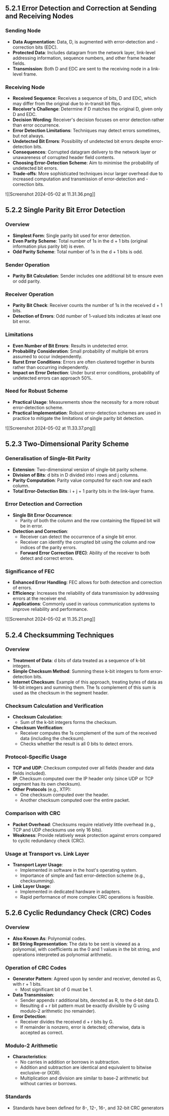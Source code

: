## 5.2.1 Error Detection and Correction at Sending and Receiving Nodes
### Sending Node
- **Data Augmentation**: Data, D, is augmented with error-detection and -correction bits (EDC).
- **Protected Data**: Includes datagram from the network layer, link-level addressing information, sequence numbers, and other frame header fields.
- **Transmission**: Both D and EDC are sent to the receiving node in a link-level frame.
### Receiving Node
- **Received Sequence**: Receives a sequence of bits, D and EDC, which may differ from the original due to in-transit bit flips.
- **Receiver's Challenge**: Determine if D matches the original D, given only D and EDC.
- **Decision Wording**: Receiver's decision focuses on error detection rather than error occurrence.
- **Error Detection Limitations**: Techniques may detect errors sometimes, but not always.
- **Undetected Bit Errors**: Possibility of undetected bit errors despite error-detection bits.
- **Consequences**: Corrupted datagram delivery to the network layer or unawareness of corrupted header field contents.
- **Choosing Error-Detection Scheme**: Aim to minimise the probability of undetected bit errors.
- **Trade-offs**: More sophisticated techniques incur larger overhead due to increased computation and transmission of error-detection and -correction bits.

![[Screenshot 2024-05-02 at 11.31.36.png]]

## 5.2.2 Single Parity Bit Error Detection
### Overview
- **Simplest Form**: Single parity bit used for error detection.
- **Even Parity Scheme**: Total number of 1s in the d + 1 bits (original information plus parity bit) is even.
- **Odd Parity Scheme**: Total number of 1s in the d + 1 bits is odd.
### Sender Operation
- **Parity Bit Calculation**: Sender includes one additional bit to ensure even or odd parity.
### Receiver Operation
- **Parity Bit Check**: Receiver counts the number of 1s in the received d + 1 bits.
- **Detection of Errors**: Odd number of 1-valued bits indicates at least one bit error.
### Limitations
- **Even Number of Bit Errors**: Results in undetected error.
- **Probability Consideration**: Small probability of multiple bit errors assumed to occur independently.
- **Burst Error Conditions**: Errors are often clustered together in bursts rather than occurring independently.
- **Impact on Error Detection**: Under burst error conditions, probability of undetected errors can approach 50%. 
### Need for Robust Scheme
- **Practical Usage**: Measurements show the necessity for a more robust error-detection scheme.
- **Practical Implementation**: Robust error-detection schemes are used in practice to mitigate the limitations of single parity bit detection.

![[Screenshot 2024-05-02 at 11.33.37.png]]

## 5.2.3 Two-Dimensional Parity Scheme
### Generalisation of Single-Bit Parity
- **Extension**: Two-dimensional version of single-bit parity scheme.
- **Division of Bits**: d bits in D divided into i rows and j columns.
- **Parity Computation**: Parity value computed for each row and each column.
- **Total Error-Detection Bits**: i + j + 1 parity bits in the link-layer frame.
### Error Detection and Correction
- **Single Bit Error Occurrence**: 
  - Parity of both the column and the row containing the flipped bit will be in error.
- **Detection and Correction**: 
  - Receiver can detect the occurrence of a single bit error.
  - Receiver can identify the corrupted bit using the column and row indices of the parity errors.
  - **Forward Error Correction (FEC)**: Ability of the receiver to both detect and correct errors.
### Significance of FEC
- **Enhanced Error Handling**: FEC allows for both detection and correction of errors.
- **Efficiency**: Increases the reliability of data transmission by addressing errors at the receiver end.
- **Applications**: Commonly used in various communication systems to improve reliability and performance.

![[Screenshot 2024-05-02 at 11.35.21.png]]

## 5.2.4 Checksumming Techniques
### Overview
- **Treatment of Data**: d bits of data treated as a sequence of k-bit integers.
- **Simple Checksum Method**: Summing these k-bit integers to form error-detection bits.
- **Internet Checksum**: Example of this approach, treating bytes of data as 16-bit integers and summing them. The 1s complement of this sum is used as the checksum in the segment header.
### Checksum Calculation and Verification
- **Checksum Calculation**:
  - Sum of the k-bit integers forms the checksum.
- **Checksum Verification**:
  - Receiver computes the 1s complement of the sum of the received data (including the checksum).
  - Checks whether the result is all 0 bits to detect errors.
### Protocol-Specific Usage
- **TCP and UDP**: Checksum computed over all fields (header and data fields included).
- **IP**: Checksum computed over the IP header only (since UDP or TCP segment has its own checksum).
- **Other Protocols** (e.g., XTP):
  - One checksum computed over the header.
  - Another checksum computed over the entire packet.
### Comparison with CRC
- **Packet Overhead**: Checksums require relatively little overhead (e.g., TCP and UDP checksums use only 16 bits).
- **Weakness**: Provide relatively weak protection against errors compared to cyclic redundancy check (CRC).
### Usage at Transport vs. Link Layer
- **Transport Layer Usage**:
  - Implemented in software in the host's operating system.
  - Importance of simple and fast error-detection scheme (e.g., checksumming).
- **Link Layer Usage**:
  - Implemented in dedicated hardware in adapters.
  - Rapid performance of more complex CRC operations is feasible.
## 5.2.6 Cyclic Redundancy Check (CRC) Codes
### Overview
- **Also Known As**: Polynomial codes.
- **Bit String Representation**: The data to be sent is viewed as a polynomial, with coefficients as the 0 and 1 values in the bit string, and operations interpreted as polynomial arithmetic.
### Operation of CRC Codes
- **Generator Pattern**: Agreed upon by sender and receiver, denoted as G, with r + 1 bits.
  - Most significant bit of G must be 1.
- **Data Transmission**:
  - Sender appends r additional bits, denoted as R, to the d-bit data D.
  - Resulting d + r bit pattern must be exactly divisible by G using modulo-2 arithmetic (no remainder).
- **Error Detection**:
  - Receiver divides the received d + r bits by G.
  - If remainder is nonzero, error is detected; otherwise, data is accepted as correct.
### Modulo-2 Arithmetic
- **Characteristics**:
  - No carries in addition or borrows in subtraction.
  - Addition and subtraction are identical and equivalent to bitwise exclusive-or (XOR).
  - Multiplication and division are similar to base-2 arithmetic but without carries or borrows.
### Standards
- Standards have been defined for 8-, 12-, 16-, and 32-bit CRC generators

